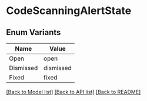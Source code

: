 # CodeScanningAlertState

## Enum Variants

| Name | Value |
|---- | -----|
| Open | open |
| Dismissed | dismissed |
| Fixed | fixed |


[[Back to Model list]](../README.md#documentation-for-models) [[Back to API list]](../README.md#documentation-for-api-endpoints) [[Back to README]](../README.md)



